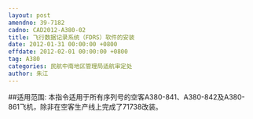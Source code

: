 ```yaml
---
layout: post
amendno: 39-7182
cadno: CAD2012-A380-02
title: 飞行数据记录系统（FDRS）软件的安装
date: 2012-01-31 00:00:00 +0800
effdate: 2012-02-01 00:00:00 +0800
tag: A380
categories: 民航中南地区管理局适航审定处
author: 朱江
---
```


##适用范围:
本指令适用于所有序列号的空客A380-841、A380-842及A380-861飞机，除非在空客生产线上完成了71738改装。

